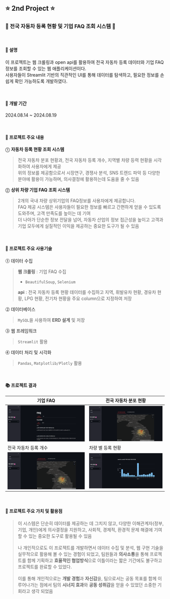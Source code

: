 ## ⭐️ 2nd Project ⭐️

### 🍊 전국 자동차 등록 현황 및 기업 FAQ 조회 시스템 🍊
<br>
<h4>📌 설명</h4> 

이 프로젝트는 웹 크롤링과 open api를 활용하여 전국 자동차 등록 데이터와 기업 FAQ 정보를 조회할 수 있는 웹 애플리케이션이다.<br>
사용자들이 Streamlit 기반의 직관적인 UI를 통해 데이터를 탐색하고, 필요한 정보를 손쉽게 확인 가능하도록 개발하였다.

<br>

#### 📌 개발 기간
 2024.08.14 ~ 2024.08.19 

<br>

#### 📌 프로젝트 주요 내용
⓵ **자동차 등록 현황 조회 시스템**
> 전국 자동차 분포 현황과, 전국 자동차 등록 개수, 지역별 차량 등력 현황을 시각화하여 사용자에게 제공<br>
> 위의 정보를 제공함으로서 시장연구, 경쟁사 분석, SNS 트렌드 파악 등 다양한 분야에 활용이 가능하며, 의사결정에 활용하는데 도움을 줄 수 있음

⓶ **상위 차량 기업 FAQ 조회 시스템**
> 2개의 국내 차량 상위기업의 FAQ정보를 사용자에게 제공합니다.<br>
> FAQ 제공 시스템은 사용자들이 필요한 정보를 빠르고 간편하게 얻을 수 있도록 도와주며, 고객 만족도를 높이는 데 기여<br>
> 더 나아가 단순한 정보 전달을 넘어, 자동차 산업의 정보 접근성을 높이고 고객과 기업 모두에게 실질적인 이익을 제공하는 중요한 도구가 될 수 있음

<br>

#### 📌 프로젝트 주요 사용기술
⓵ 데이터 수집
> **웹 크롤링** : 기업 FAQ 수집
> - `BeautifulSoup`, `Selenium`
> 
> **api** : 전국 자동차 등록 현황 데이터를 수집하고 지역, 휘발유차 현황, 경유차 현황, LPG 현황, 전기차 현황을 주요 column으로 지정하여 저장

⓶ 데이터베이스
> `MySQL`을 사용하여 **ERD 설계** 및 저장

⓷ 웹 프레임워크
> `Streamlit` 활용

⓸ 데이터 처리 및 시각화
> `Pandas`, `Matplotlib/Plotly` 활용

<br> 

#### 📚 프로젝트 결과

| 기업 FAQ | 전국 자동차 분포 현황 | 
|--|--|
| ![image](https://github.com/SKNETWORKS-FAMILY-AICAMP/SKN03-1st-4Team/blob/main/image-10.png) | ![image](https://github.com/SKNETWORKS-FAMILY-AICAMP/SKN03-1st-4Team/blob/main/image-11.png) |
| 전국 자동차 등록 개수 | 차량 별 등록 현황 |
| ![image](https://github.com/SKNETWORKS-FAMILY-AICAMP/SKN03-1st-4Team/blob/main/image-11.png) | ![image](https://github.com/SKNETWORKS-FAMILY-AICAMP/SKN03-1st-4Team/blob/main/image-13.png)

<br>

#### 🎯 프로젝트 주요 가치 및 활용점
> 이 시스템은 단순히 데이터를 제공하는 데 그치지 않고, 다양한 이해관계자(정부, 기업, 개인)에게 의사결정을 지원하고, 사회적, 경제적, 환경적 문제 해결에 기여할 수 있는 중요한 도구로 활용될 수 있음<br><br>
> 나 개인적으로도 이 프로젝트를 개발하면서 데이터 수집 및 분석, 웹 구현 기술을 실무적으로 활용해 볼 수 있는 경험이 되었고, 팀원들과 **의사소통**을 통해 프로젝트를 함께 기획하고 **효율적인 협업방식**으로 이틀이라는 짧은 기간에도 불구하고 프로젝트를 완료할 수 있었다.<br><br>
> 이를 통해 개인적으로는 **개발 경험**과 **자신감**을, 팀으로서는 공동 목표를 함께 이루어나가는 점에서 팀의 **시너지 효과**와 **공동 성취감**을 얻을 수 있었던 소중한 기회라고 생각 되었음
